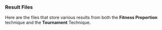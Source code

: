 ### Result Files

Here are the files that store various results from both the **Fitness Proportion** technique and the **Tournament** Technique.
